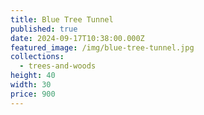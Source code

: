 ```yaml
---
title: Blue Tree Tunnel
published: true
date: 2024-09-17T10:38:00.000Z
featured_image: /img/blue-tree-tunnel.jpg
collections:
  - trees-and-woods
height: 40
width: 30
price: 900
---
```

